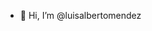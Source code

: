 - 👋 Hi, I’m @luisalbertomendez

<!---
luisalbertomendez/luisalbertomendez is a ✨ special ✨ repository because its `README.md` (this file) appears on your GitHub profile.
You can click the Preview link to take a look at your changes.
--->
